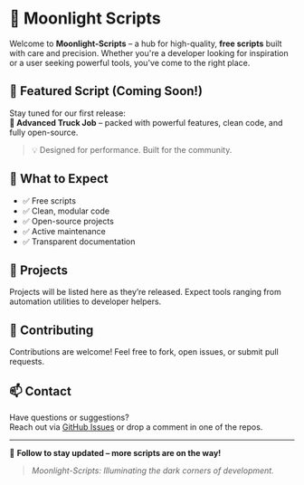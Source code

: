# 🌙 Moonlight Scripts

Welcome to **Moonlight-Scripts** – a hub for high-quality, **free scripts** built with care and precision. Whether you're a developer looking for inspiration or a user seeking powerful tools, you've come to the right place.

## 🚀 Featured Script (Coming Soon!)
Stay tuned for our first release:  
**🔧 Advanced Truck Job** – packed with powerful features, clean code, and fully open-source.

> 💡 Designed for performance. Built for the community.

## 🧰 What to Expect
- ✅ Free scripts
- ✅ Clean, modular code
- ✅ Open-source projects
- ✅ Active maintenance
- ✅ Transparent documentation

## 📂 Projects
Projects will be listed here as they’re released. Expect tools ranging from automation utilities to developer helpers.

## 🤝 Contributing
Contributions are welcome! Feel free to fork, open issues, or submit pull requests.

## 📫 Contact
Have questions or suggestions?  
Reach out via [GitHub Issues](https://github.com/Moonlight-Scripts) or drop a comment in one of the repos.

---

🧠 **Follow to stay updated – more scripts are on the way!**

> _Moonlight-Scripts: Illuminating the dark corners of development._

